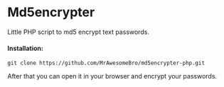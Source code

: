 # Md5encrypter

Little PHP script to md5 encrypt text passwords.

#### Installation:

    git clone https://github.com/MrAwesomeBro/md5encrypter-php.git

After that you can open it in your browser and encrypt your passwords.

